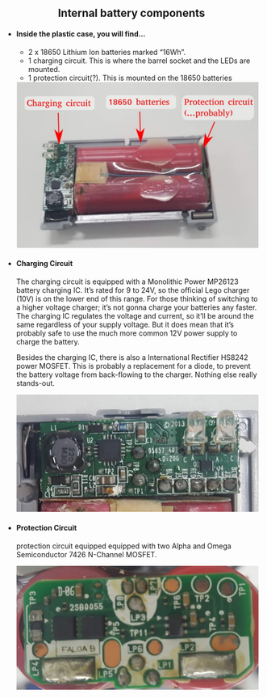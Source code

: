 ## <div align="center">Internal battery components</div>   
  - #### Inside the plastic case, you will find… 
    - 2 x 18650 Lithium Ion batteries marked “16Wh”.
    - 1 charging circuit. This is where the barrel socket and the LEDs are mounted.
    - 1 protection circuit(?). This is mounted on the 18650 batteries

    <div align="center"><img src="./img/battery.jpg" width="600" alt=" logo"></div>
    
  - #### Charging Circuit
    The charging circuit is equipped with a Monolithic Power MP26123 battery charging IC. It’s rated for 9 to 24V, so the official Lego charger (10V) is on the lower end of this range. For those thinking of switching to a higher voltage charger; it’s not gonna charge your batteries any faster. The charging IC regulates the voltage and current, so it’ll be around the same regardless of your supply voltage. But it does mean that it’s probably safe to use the much more common 12V power supply to charge the battery.

    Besides the charging IC, there is also a International Rectifier HS8242 power MOSFET. This is probably a replacement for a diode, to prevent the battery voltage from back-flowing to the charger. Nothing else really stands-out.

    <div align="center"><img src="./img/charging-ic.jpg" width="500" alt=" logo"></div>

  - #### Protection Circuit
    protection circuit equipped equipped with two Alpha and Omega Semiconductor 7426 N-Channel MOSFET.
    
    <div align="center"><img src="./img/protection.jpg" width="500" alt=" logo"></div>
</div>
      
     
 

